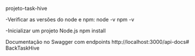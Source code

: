 projeto-task-hive

-Verificar as versões do node e npm:
node -v npm -v

-Inicializar um projeto Node.js
npm install

Documentação no Swagger com endpoints
http://localhost:3000/api-docs# BackTaskHive

